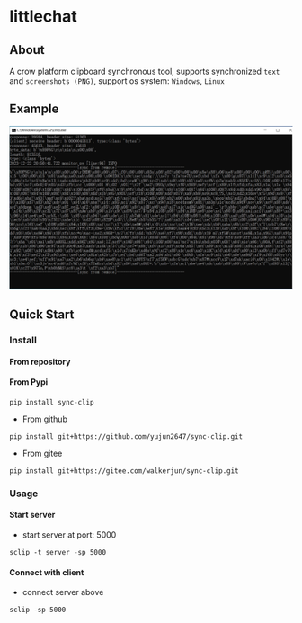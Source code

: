 # littlechat

## About

A crow platform clipboard synchronous tool, supports synchronized `text`
and `screenshots (PNG)`, support os system: `Windows`, `Linux`

## Example

![example](https://github.com/yujun2647/sync-clip/raw/main/imgs/example.png)

## Quick Start

### Install

#### From repository

#### From Pypi

```shell
pip install sync-clip
```

* From github

```shell
pip install git+https://github.com/yujun2647/sync-clip.git
```

* From gitee

```shell
pip install git+https://gitee.com/walkerjun/sync-clip.git
```

### Usage

#### Start server

* start server at port: 5000

```shell
sclip -t server -sp 5000
```

#### Connect with client

* connect server above

```shell
sclip -sp 5000
```
